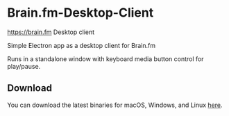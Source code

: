 # Brain.fm-Desktop-Client
https://brain.fm Desktop client

Simple Electron app as a desktop client for Brain.fm

Runs in a standalone window with keyboard media button control for play/pause.

## Download

You can download the latest binaries for macOS, Windows, and Linux [here](https://github.com/Dinius/Brain.fm-Desktop-Client/releases/latest).

